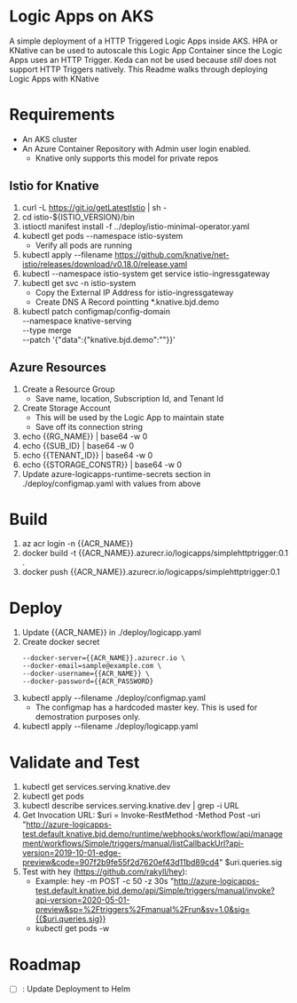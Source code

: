 # Logic Apps on AKS

A simple deployment of a HTTP Triggered Logic Apps inside AKS. HPA or KNative can be used to autoscale this Logic App Container since the Logic Apps uses an HTTP Trigger. Keda can not be used because _still_ does not support HTTP Triggers natively. This Readme walks through deploying Logic Apps with KNative

# Requirements 
* An AKS cluster
* An Azure Container Repository with Admin user login enabled. 
    * Knative only supports this model for private repos

## Istio for Knative
1. curl -L https://git.io/getLatestIstio | sh -
2. cd istio-${ISTIO_VERSION}/bin
3. istioctl manifest install -f ../deploy/istio-minimal-operator.yaml
4. kubectl get pods --namespace istio-system
    * Verify all pods are running
5. kubectl apply --filename https://github.com/knative/net-istio/releases/download/v0.18.0/release.yaml
6. kubectl --namespace istio-system get service istio-ingressgateway
7. kubectl get svc -n istio-system
    * Copy the External IP Address for istio-ingressgateway 
    * Create DNS A Record pointting *.knative.bjd.demo
8. kubectl patch configmap/config-domain \
    --namespace knative-serving \
    --type merge \
    --patch '{"data":{"knative.bjd.demo":""}}'

## Azure Resources
1. Create a Resource Group
    * Save name, location, Subscription Id, and Tenant Id
2. Create Storage Account 
    * This will be used by the Logic App to maintain state
    * Save off its connection string
2. echo {{RG_NAME}} | base64 -w 0 
3. echo {{SUB_ID} | base64 -w 0 
4. echo {{TENANT_ID}} | base64 -w 0 
5. echo {{STORAGE_CONSTR}} | base64 -w 0
6. Update azure-logicapps-runtime-secrets section in ./deploy/configmap.yaml with values from above

# Build 
1. az acr login -n {{ACR_NAME}}
2. docker build -t {{ACR_NAME}}.azurecr.io/logicapps/simplehttptrigger:0.1 .
3. docker push {{ACR_NAME}}.azurecr.io/logicapps/simplehttptrigger:0.1

# Deploy
1. Update {{ACR_NAME}} in ./deploy/logicapp.yaml
2. Create docker secret
    ```kubectl create secret docker-registry acr-secrets \
    --docker-server={{ACR_NAME}}.azurecr.io \
    --docker-email=sample@example.com \
    --docker-username={{ACR_NAME}} \
    --docker-password={{ACR_PASSWORD}
    ```
2. kubectl apply --filename ./deploy/configmap.yaml
    * The configmap has a hardcoded master key.  This is used for demostration purposes only. 
3. kubectl apply --filename ./deploy/logicapp.yaml

# Validate and Test 
1. kubectl get services.serving.knative.dev
2. kubectl get pods
3. kubectl describe services.serving.knative.dev  | grep -i URL
4. Get Invocation URL:
    $uri = Invoke-RestMethod -Method Post -uri "http://azure-logicapps-test.default.knative.bjd.demo/runtime/webhooks/workflow/api/management/workflows/Simple/triggers/manual/listCallbackUrl?api-version=2019-10-01-edge-preview&code=907f2b9fe55f2d7620ef43d11bd89cd4"
    $uri.queries.sig
4. Test with hey (https://github.com/rakyll/hey):
     * Example: hey -m POST -c 50 -z 30s "http://azure-logicapps-test.default.knative.bjd.demo/api/Simple/triggers/manual/invoke?api-version=2020-05-01-preview&sp=%2Ftriggers%2Fmanual%2Frun&sv=1.0&sig={{$uri.queries.sig}}
     * kubectl get pods -w

# Roadmap
-[ ] : Update Deployment to Helm